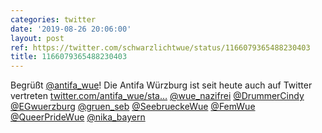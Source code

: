 ```yaml
---
categories: twitter
date: '2019-08-26 20:06:00'
layout: post
ref: https://twitter.com/schwarzlichtwue/status/1166079365488230403
title: 1166079365488230403
---
```

Begrüßt [@antifa_wue](https://twitter.com/antifa_wue)! Die Antifa Würzburg ist seit heute auch auf Twitter vertreten [twitter.com/antifa_wue/sta…](https://twitter.com/antifa_wue/status/1166077956420227074)
[@wue_nazifrei](https://twitter.com/wue_nazifrei) [@DrummerCindy](https://twitter.com/DrummerCindy) [@EGwuerzburg](https://twitter.com/EGwuerzburg) [@gruen_seb](https://twitter.com/gruen_seb) [@SeebrueckeWue](https://twitter.com/SeebrueckeWue) [@FemWue](https://twitter.com/FemWue) [@QueerPrideWue](https://twitter.com/QueerPrideWue) [@nika_bayern](https://twitter.com/nika_bayern)